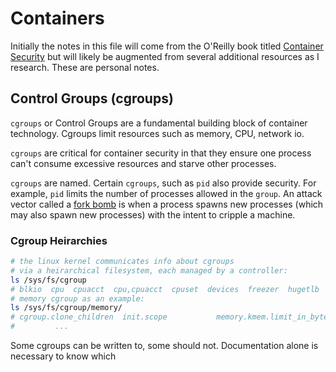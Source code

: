 # Containers

Initially the notes in this file will come from the O'Reilly book
titled [Container Security](https://www.oreilly.com/library/view/container-security/9781492056690/) but will likely be
augmented from several additional resources as I research.  These
are personal notes.


## Control Groups (cgroups)

`cgroups` or Control Groups are a fundamental building block of
container technology.  Cgroups limit resources such as
memory, CPU, network io.

`cgroups` are critical for container security in that they ensure
one process can't consume excessive resources and starve other
processes.

`cgroups` are named.  Certain `cgroups`, such as `pid` also provide
security. For example, `pid` limits the number of processes
allowed in the `group`. An attack vector called a [fork bomb]() is
when a process spawns new processes (which may also spawn new processes)
with the intent to cripple a machine.

### Cgroup Heirarchies

```bash
# the linux kernel communicates info about cgroups
# via a heirarchical filesystem, each managed by a controller:
ls /sys/fs/cgroup
# blkio  cpu  cpuacct  cpu,cpuacct  cpuset  devices  freezer  hugetlb  memory  net_cls  net_cls,net_prio  net_prio  perf_event  pids  rdma  systemd  unified
# memory cgroup as an example:
ls /sys/fs/cgroup/memory/
# cgroup.clone_children  init.scope           memory.kmem.limit_in_bytes      memory.kmem.tcp.limit_in_bytes      memory.limit_in_bytes        memory.memsw.max_usage_in_bytes  memory.oom_control          memory.swappiness      release_agent
#         ...
```

Some cgroups can be written to, some should not. Documentation alone
is necessary to know which

